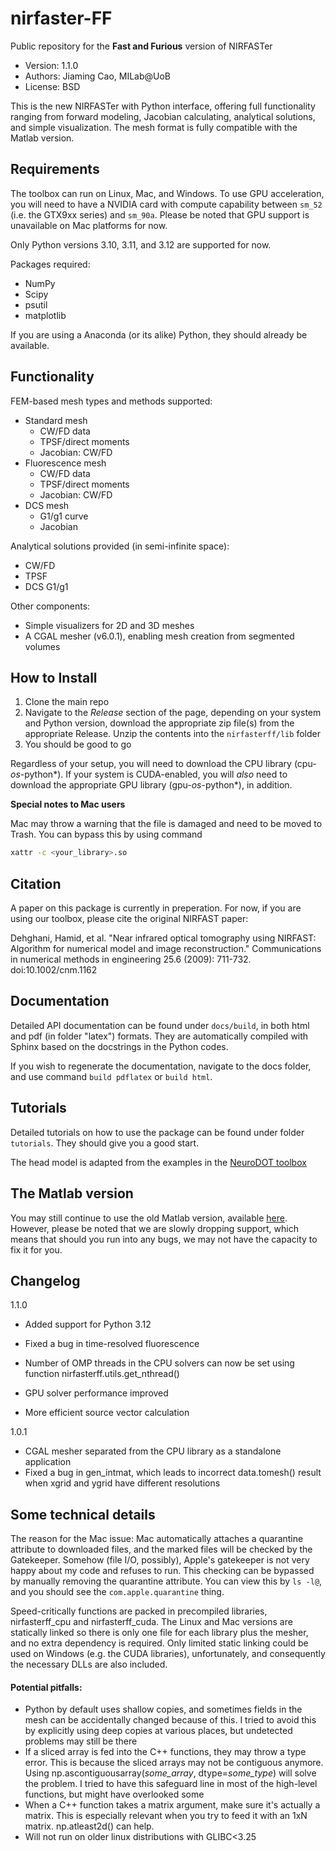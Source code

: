 # nirfaster-FF

Public repository for the **Fast and Furious** version of NIRFASTer

- Version: 1.1.0
- Authors: Jiaming Cao, MILab@UoB
- License: BSD

This is the new NIRFASTer with Python interface, offering full functionality ranging from forward modeling, Jacobian calculating, analytical solutions, and simple visualization. The mesh format is fully compatible with the Matlab version.

## Requirements

The toolbox can run on Linux, Mac, and Windows. To use GPU acceleration, you will need to have a NVIDIA card with compute capability between `sm_52` (i.e. the GTX9xx series) and `sm_90a`. Please be noted that GPU support is unavailable on Mac platforms for now.

Only Python versions 3.10, 3.11, and 3.12 are supported for now.

Packages required:

- NumPy
- Scipy
- psutil
- matplotlib

If you are using a Anaconda (or its alike) Python, they should already be available.

## Functionality

FEM-based mesh types and methods supported:

- Standard mesh
  - CW/FD data
  - TPSF/direct moments
  - Jacobian: CW/FD
- Fluorescence mesh
  - CW/FD data
  - TPSF/direct moments
  - Jacobian: CW/FD
- DCS mesh
  - G1/g1 curve
  - Jacobian

Analytical solutions provided (in semi-infinite space):

- CW/FD
- TPSF
- DCS G1/g1

Other components:

- Simple visualizers for 2D and 3D meshes
- A CGAL mesher (v6.0.1), enabling mesh creation from segmented volumes

## How to Install

1. Clone the main repo
2. Navigate to the *Release* section of the page, depending on your system and Python version, download the appropriate zip file(s) from the appropriate Release. Unzip the contents into the `nirfasterff/lib` folder
3. You should be good to go

Regardless of your setup, you will need to download the CPU library (cpu-*os*-python*). If your system is CUDA-enabled, you will *also* need to download the appropriate GPU library (gpu-*os*-python*), in addition.

**Special notes to Mac users**

Mac may throw a warning that the file is damaged and need to be moved to Trash. You can bypass this by using command

```bash
xattr -c <your_library>.so
```

## Citation

A paper on this package is currently in preperation. For now, if you are using our toolbox, please cite the original NIRFAST paper:

Dehghani, Hamid, et al. "Near infrared optical tomography using NIRFAST: Algorithm for numerical model and image reconstruction." Communications in numerical methods in engineering 25.6 (2009): 711-732. doi:10.1002/cnm.1162

## Documentation

Detailed API documentation can be found under `docs/build`, in both html and pdf (in folder "latex") formats. They are automatically compiled with Sphinx based on the docstrings in the Python codes.

If you wish to regenerate the documentation, navigate to the docs folder, and use command `build pdflatex` or `build html`.

## Tutorials

Detailed tutorials on how to use the package can be found under folder `tutorials`. They should give you a good start.

The head model is adapted from the examples in the [NeuroDOT toolbox](https://github.com/WUSTL-ORL/NeuroDOT)

## The Matlab version

You may still continue to use the old Matlab version, available [here](https://github.com/nirfaster/NIRFASTer). However, please be noted that we are slowly dropping support, which means that should you run into any bugs, we may not have the capacity to fix it for you.

## Changelog

1.1.0

- Added support for Python 3.12

- Fixed a bug in time-resolved fluorescence

- Number of OMP threads in the CPU solvers can now be set using function nirfasterff.utils.get_nthread()

- GPU solver performance improved

- More efficient source vector calculation

1.0.1

- CGAL mesher separated from the CPU library as a standalone application
- Fixed a bug in gen_intmat, which leads to incorrect data.tomesh() result when xgrid and ygrid have different resolutions

## Some technical details

The reason for the Mac issue: Mac automatically attaches a quarantine attribute to downloaded files, and the marked files will be checked by the Gatekeeper. Somehow (file I/O, possibly), Apple's gatekeeper is not very happy about my code and refuses to run. This checking can be bypassed by manually removing the quarantine attribute. You can view this by `ls -l@`, and you should see the `com.apple.quarantine` thing.

Speed-critically functions are packed in precompiled libraries, nirfasterff_cpu and nirfasterff_cuda. The Linux and Mac versions are statically linked so there is only one file for each library plus the mesher, and no extra dependency is required. Only limited static linking could be used on Windows (e.g. the CUDA libraries), unfortunately, and consequently the necessary DLLs are also included.

#### Potential pitfalls:

- Python by default uses shallow copies, and sometimes fields in the mesh can be accidentally changed because of this. I tried to avoid this by explicitly using deep copies at various places, but undetected problems may still be there
- If a sliced array is fed into the C++ functions, they may throw a type error. This is because the sliced arrays may not be contiguous anymore. Using np.ascontiguousarray(*some_array*, dtype=*some_type*) will solve the problem. I tried to have this safeguard line in most of the high-level functions, but might have overlooked some
- When a C++ function takes a matrix argument, make sure it's actually a matrix. This is especially relevant when you try to feed it with an 1xN matrix. np.atleast2d() can help.
- Will not run on older linux distributions with GLIBC<3.25
